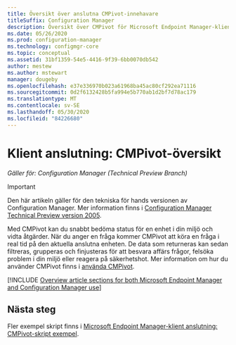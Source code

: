 ```yaml
---
title: Översikt över anslutna CMPivot-innehavare
titleSuffix: Configuration Manager
description: Översikt över CMPivot för Microsoft Endpoint Manager-klient anslutna enheter.
ms.date: 05/26/2020
ms.prod: configuration-manager
ms.technology: configmgr-core
ms.topic: conceptual
ms.assetid: 31bf1359-54e5-4416-9f39-6bb0070db542
author: mestew
ms.author: mstewart
manager: dougeby
ms.openlocfilehash: e37e336970b023a61968ba45ac80cf292ea71116
ms.sourcegitcommit: 0d2f6132428b5fa994e5b770ab1d2bf7d78ac179
ms.translationtype: MT
ms.contentlocale: sv-SE
ms.lasthandoff: 05/30/2020
ms.locfileid: "84226680"
---
```

# <a name="tenant-attach-cmpivot-overview"></a>Klient anslutning: CMPivot-översikt

*Gäller för: Configuration Manager (Technical Preview Branch)*

> [!Important]
> Den här artikeln gäller för den tekniska för hands versionen av Configuration Manager. Mer information finns i [Configuration Manager Technical Preview version 2005](../core/get-started/2020/technical-preview-2005.md#bkmk_cmpivot).

Med CMPivot kan du snabbt bedöma status för en enhet i din miljö och vidta åtgärder. När du anger en fråga kommer CMPivot att köra en fråga i real tid på den aktuella anslutna enheten. De data som returneras kan sedan filtreras, grupperas och finjusteras för att besvara affärs frågor, felsöka problem i din miljö eller reagera på säkerhetshot. Mer information om hur du använder CMPivot finns i [använda CMPivot](../core/servers/manage/cmpivot.md).

[!INCLUDE [Overview article sections for both Microsoft Endpoint Manager and Configuration Manager use](../core/servers/manage/includes/cmpivot-overview-shared.md)]

## <a name="next-steps"></a>Nästa steg

Fler exempel skript finns i [Microsoft Endpoint Manager-klient anslutning: CMPivot-skript exempel](cmpivot-samples-attached.md).
